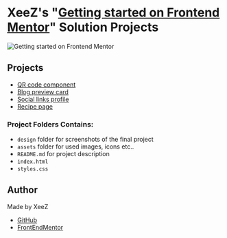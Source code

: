 # XeeZ's "[Getting started on Frontend Mentor](https://www.frontendmentor.io/learning-paths/getting-started-on-frontend-mentor-XJhRWRREZd)" Solution Projects

![Getting started on Frontend Mentor](https://www.frontendmentor.io/_next/image?url=https%3A%2F%2Fres.cloudinary.com%2Fdz209s6jk%2Fimage%2Fupload%2Fv1709634694%2FLearningPaths%2Fsamkit9vyygeuxqi6f4q.jpg&w=1920&q=75)

## Projects

- [QR code component](https://github.com/justXeeZ/FEMGettingStarted-Projects/tree/main/QR%20code%20component)
- [Blog preview card](https://github.com/justXeeZ/FEMGettingStarted-Projects/tree/main/Blog%20preview%20card)
- [Social links profile](https://github.com/justXeeZ/FEMGettingStarted-Projects/tree/main/Social%20links%20profile)
- [Recipe page](https://github.com/justXeeZ/FEMGettingStarted-Projects/tree/main/Recipe%20page)

### Project Folders Contains:

- `design` folder for screenshots of the final project
- `assets` folder for used images, icons etc..
- `README.md` for project description
- `index.html`
- `styles.css`

## Author

Made by XeeZ

- [GitHub](https://github.com/justXeeZ)
- [FrontEndMentor](https://www.frontendmentor.io/profile/justXeeZ)
